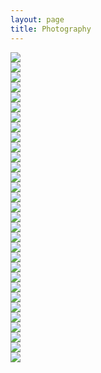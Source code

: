 ```yaml
---
layout: page
title: Photography
---
```


<img src="{{site.baseurl}}/images/photography/img001.jpg"><br/>
<img src="{{site.baseurl}}/images/photography/img002.jpg"><br/>
<img src="{{site.baseurl}}/images/photography/img003.jpg"><br/>
<img src="{{site.baseurl}}/images/photography/img004.jpg"><br/>
<img src="{{site.baseurl}}/images/photography/img005.jpg"><br/>
<img src="{{site.baseurl}}/images/photography/img006.jpg"><br/>
<img src="{{site.baseurl}}/images/photography/img007.jpg"><br/>
<img src="{{site.baseurl}}/images/photography/img008.jpg"><br/>
<img src="{{site.baseurl}}/images/photography/img009.jpg"><br/>
<img src="{{site.baseurl}}/images/photography/img010.jpg"><br/>
<img src="{{site.baseurl}}/images/photography/img011.jpg"><br/>
<img src="{{site.baseurl}}/images/photography/img012.jpg"><br/>
<img src="{{site.baseurl}}/images/photography/img013.jpg"><br/>
<img src="{{site.baseurl}}/images/photography/img014.jpg"><br/>
<img src="{{site.baseurl}}/images/photography/img015.jpg"><br/>
<img src="{{site.baseurl}}/images/photography/img016.jpg"><br/>
<img src="{{site.baseurl}}/images/photography/img017.jpg"><br/>
<img src="{{site.baseurl}}/images/photography/img018.jpg"><br/>
<img src="{{site.baseurl}}/images/photography/img019.jpg"><br/>
<img src="{{site.baseurl}}/images/photography/img020.jpg"><br/>
<img src="{{site.baseurl}}/images/photography/img021.jpg"><br/>
<img src="{{site.baseurl}}/images/photography/img022.jpg"><br/>
<img src="{{site.baseurl}}/images/photography/img023.jpg"><br/>
<img src="{{site.baseurl}}/images/photography/img024.jpg"><br/>
<img src="{{site.baseurl}}/images/photography/img025.jpg"><br/>
<img src="{{site.baseurl}}/images/photography/img026.jpg"><br/>
<img src="{{site.baseurl}}/images/photography/img027.jpg"><br/>
<img src="{{site.baseurl}}/images/photography/img028.jpg"><br/>
<img src="{{site.baseurl}}/images/photography/img029.jpg"><br/>
<img src="{{site.baseurl}}/images/photography/img030.jpg"><br/>
<img src="{{site.baseurl}}/images/photography/img031.jpg"><br/>